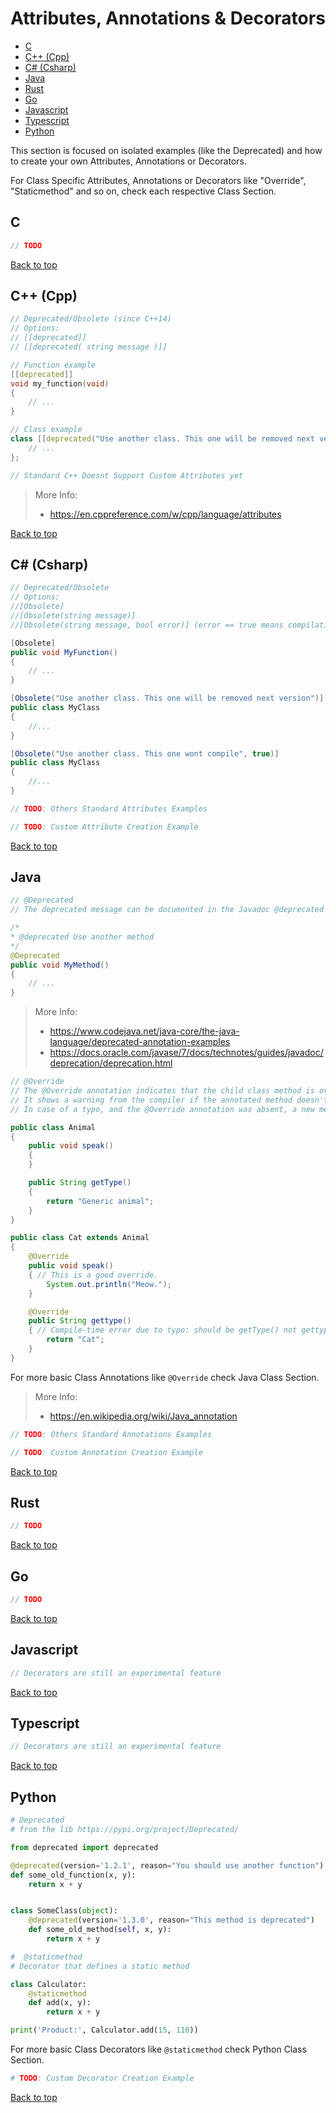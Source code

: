 # Attributes, Annotations & Decorators

- [C](#c)
- [C++ (Cpp)](#c-cpp)
- [C# (Csharp)](#c-csharp)
- [Java](#java)
- [Rust](#rust)
- [Go](#go)
- [Javascript](#javascript)
- [Typescript](#typescript)
- [Python](#python)

This section is focused on isolated examples (like the Deprecated) and how to create your own Attributes, Annotations or Decorators.

For Class Specific Attributes, Annotations or Decorators like "Override", "Staticmethod" and so on, check each respective Class Section.

## C

```C
// TODO
```

[Back to top](#top)

## C++ (Cpp)

```Cpp
// Deprecated/Obsolete (since C++14)
// Options:
// [[deprecated]]
// [[deprecated( string message )]]

// Function example
[[deprecated]]
void my_function(void)
{
	// ...
}

// Class example
class [[deprecated("Use another class. This one will be removed next version")]] my_class {
	// ...
};
```

```Cpp
// Standard C++ Doesnt Support Custom Attributes yet
```

> More Info:
> - https://en.cppreference.com/w/cpp/language/attributes

[Back to top](#top)

## C# (Csharp)

```Cs
// Deprecated/Obsolete
// Options:
//[Obsolete]
//[Obsolete(string message)]
//[Obsolete(string message, bool error)] (error == true means compilation error instead of warning)

[Obsolete]
public void MyFunction()
{
	// ...
}

[Obsolete("Use another class. This one will be removed next version")]
public class MyClass
{
    //...
}

[Obsolete("Use another class. This one wont compile", true)]
public class MyClass
{
    //...
}
```

```Cs
// TODO: Others Standard Attributes Examples
```

```Cs
// TODO: Custom Attribute Creation Example
```

[Back to top](#top)

## Java

```Java
// @Deprecated
// The deprecated message can be documented in the Javadoc @deprecated tag.

/*
* @deprecated Use another method
*/
@Deprecated
public void MyMethod()
{
	// ...
}
```

> More Info:
> - https://www.codejava.net/java-core/the-java-language/deprecated-annotation-examples
> - https://docs.oracle.com/javase/7/docs/technotes/guides/javadoc/deprecation/deprecation.html

```Java
// @Override
// The @Override annotation indicates that the child class method is over-writing its base class method.
// It shows a warning from the compiler if the annotated method doesn't actually override anything.
// In case of a typo, and the @Override annotation was absent, a new method would be created instead of a override.

public class Animal
{
    public void speak()
	{
    }

    public String getType()
	{
        return "Generic animal";
    }
}

public class Cat extends Animal
{
    @Override
    public void speak()
	{ // This is a good override.
        System.out.println("Meow.");
    }

    @Override
    public String gettype()
	{ // Compile-time error due to typo: should be getType() not gettype().
        return "Cat";
    }
}
```

For more basic Class Annotations like `@Override` check Java Class Section.

> More Info:
> - https://en.wikipedia.org/wiki/Java_annotation

```Java
// TODO: Others Standard Annotations Examples
```

```Java
// TODO: Custom Annotation Creation Example
```

[Back to top](#top)

## Rust

```Rust
// TODO
```

[Back to top](#top)

## Go

```Go
// TODO
```

[Back to top](#top)

## Javascript

```Javascript
// Decorators are still an experimental feature
```

[Back to top](#top)

## Typescript

```Typescript
// Decorators are still an experimental feature
```

[Back to top](#top)

## Python

```Python
# Deprecated
# from the lib https://pypi.org/project/Deprecated/

from deprecated import deprecated

@deprecated(version='1.2.1', reason="You should use another function")
def some_old_function(x, y):
    return x + y


class SomeClass(object):
    @deprecated(version='1.3.0', reason="This method is deprecated")
    def some_old_method(self, x, y):
        return x + y
```

```Python
#  @staticmethod
# Decorator that defines a static method

class Calculator:
    @staticmethod
    def add(x, y):
        return x + y

print('Product:', Calculator.add(15, 110))
```

For more basic Class Decorators like `@staticmethod` check Python Class Section.

```Python
# TODO: Custom Decorator Creation Example
```

[Back to top](#top)
